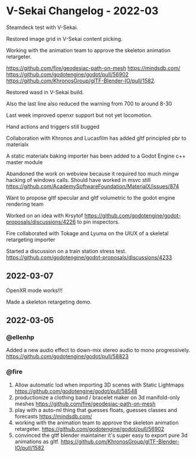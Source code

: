 # V-Sekai Changelog - 2022-03

Steamdeck test with V-Sekai.

Restored image grid in V-Sekai content picking.

Working with the animation team to approve the skeleton animation retargeter.

https://github.com/fire/geodesiac-path-on-mesh https://mindsdb.com/ https://github.com/godotengine/godot/pull/56902 https://github.com/KhronosGroup/glTF-Blender-IO/pull/1582.

Restored wasd in V-Sekai build.

Also the last line also reduced the warning from 700 to around 8-30

Last week improved openxr support but not yet locomotion.

Hand actions and triggers still bugged

Collaboration with Khronos and Lucasfilm has added gltf principled pbr to materialx

A static materialx baking importer has been added to a Godot Engine c++ master module

Abandoned the work on webview because it required too much mingw hacking of windows calls. Should have worked in msvc still
https://github.com/AcademySoftwareFoundation/MaterialX/issues/874

Want to propose gltf specular and gltf volumetric to the godot engine rendering team

Worked on an idea with Krsytof https://github.com/godotengine/godot-proposals/discussions/4226 to pin inspectors.

Fire collaborated with Tokage and Lyuma on the UIUX of a skeletal retargeting importer

Started a discussion on a train station stress test. https://github.com/godotengine/godot-proposals/discussions/4233

## 2022-03-07

OpenXR mode works!!!

Made a skeleton retargeting demo.

## 2022-03-05

### @ellenhp

Added a new audio effect to down-mix stereo audio to mono progressively. https://github.com/godotengine/godot/pull/58823

### @fire

1. Allow automatic lod when importing 3D scenes with Static Lightmaps https://github.com/godotengine/godot/pull/58548
1. productionize a clothing band / bracelet maker on 3d manifold-only meshes https://github.com/fire/geodesiac-path-on-mesh
1. play with a auto-ml thing that guesses floats, guesses classes and forecasts https://mindsdb.com/
1. working with the animation team to approve the skeleton animation retargeter. https://github.com/godotengine/godot/pull/56902
1. convinced the gltf blender maintainer it's super easy to export pure 3d animations as gltf. https://github.com/KhronosGroup/glTF-Blender-IO/pull/1582
